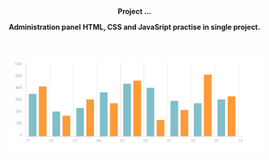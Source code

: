 #
<p align="center">
  <b> Project ... </b>
</p>

<p align="center">
  <b>Administration panel</b>
  <b>HTML, CSS and JavaSript practise in single project.</b>
</p>



#
<p align="center">
<a href="https://adrianox.github.io/-Administration-panel//"><img src="images/chartStat.png" title="Administration panel" alt="chart1"></a>
</p> 
 


